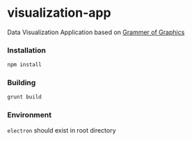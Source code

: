 # visualization-app
Data Visualization Application based on [Grammer of Graphics](http://www.springer.com/us/book/9780387245447)
### Installation
``` js
npm install
```
### Building
``` js
grunt build
```
### Environment
`electron` should exist in root directory

